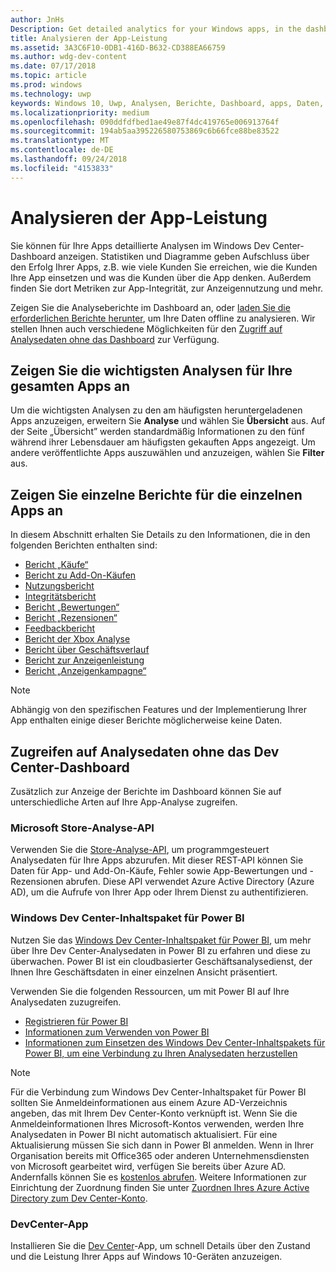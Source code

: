 ```yaml
---
author: JnHs
Description: Get detailed analytics for your Windows apps, in the dashboard or via other methods.
title: Analysieren der App-Leistung
ms.assetid: 3A3C6F10-0DB1-416D-B632-CD388EA66759
ms.author: wdg-dev-content
ms.date: 07/17/2018
ms.topic: article
ms.prod: windows
ms.technology: uwp
keywords: Windows 10, Uwp, Analysen, Berichte, Dashboard, apps, Daten, Metriken
ms.localizationpriority: medium
ms.openlocfilehash: 090ddfdfbed1ae49e87f4dc419765e006913764f
ms.sourcegitcommit: 194ab5aa395226580753869c6b66fce88be83522
ms.translationtype: MT
ms.contentlocale: de-DE
ms.lasthandoff: 09/24/2018
ms.locfileid: "4153833"
---
```

# <a name="analyze-app-performance"></a>Analysieren der App-Leistung

Sie können für Ihre Apps detaillierte Analysen im Windows Dev Center-Dashboard anzeigen. Statistiken und Diagramme geben Aufschluss über den Erfolg Ihrer Apps, z.B. wie viele Kunden Sie erreichen, wie die Kunden Ihre App einsetzen und was die Kunden über die App denken. Außerdem finden Sie dort Metriken zur App-Integrität, zur Anzeigennutzung und mehr.

Zeigen Sie die Analyseberichte im Dashboard an, oder [laden Sie die erforderlichen Berichte herunter](download-analytic-reports.md), um Ihre Daten offline zu analysieren. Wir stellen Ihnen auch verschiedene Möglichkeiten für den [Zugriff auf Analysedaten ohne das Dashboard](#no-dashboard) zur Verfügung.

## <a name="view-key-analytics-for-all-your-apps"></a>Zeigen Sie die wichtigsten Analysen für Ihre gesamten Apps an

Um die wichtigsten Analysen zu den am häufigsten heruntergeladenen Apps anzuzeigen, erweitern Sie **Analyse** und wählen Sie **Übersicht** aus. Auf der Seite „Übersicht” werden standardmäßig Informationen zu den fünf während ihrer Lebensdauer am häufigsten gekauften Apps angezeigt. Um andere veröffentlichte Apps auszuwählen und anzuzeigen, wählen Sie **Filter** aus.

## <a name="view-individual-reports-for-each-app"></a>Zeigen Sie einzelne Berichte für die einzelnen Apps an

In diesem Abschnitt erhalten Sie Details zu den Informationen, die in den folgenden Berichten enthalten sind:

-   [Bericht „Käufe“](acquisitions-report.md)
-   [Bericht zu Add-On-Käufen](add-on-acquisitions-report.md)
-   [Nutzungsbericht](usage-report.md)
-   [Integritätsbericht](health-report.md)
-   [Bericht „Bewertungen“](ratings-report.md)
-   [Bericht „Rezensionen“](reviews-report.md)
-   [Feedbackbericht](feedback-report.md)
-   [Bericht der Xbox Analyse](xbox-analytics-report.md)
-   [Bericht über Geschäftsverlauf](insights-report.md)
-   [Bericht zur Anzeigenleistung](advertising-performance-report.md)
-   [Bericht „Anzeigenkampagne“](promote-your-app-report.md)


> [!NOTE]
> Abhängig von den spezifischen Features und der Implementierung Ihrer App enthalten einige dieser Berichte möglicherweise keine Daten.

<span id="no-dashboard"/>

## <a name="access-analytics-data-without-using-the-dev-center-dashboard"></a>Zugreifen auf Analysedaten ohne das Dev Center-Dashboard

Zusätzlich zur Anzeige der Berichte im Dashboard können Sie auf unterschiedliche Arten auf Ihre App-Analyse zugreifen.

### <a name="microsoft-store-analytics-api"></a>Microsoft Store-Analyse-API

Verwenden Sie die [Store-Analyse-API](../monetize/access-analytics-data-using-windows-store-services.md), um programmgesteuert Analysedaten für Ihre Apps abzurufen. Mit dieser REST-API können Sie Daten für App- und Add-On-Käufe, Fehler sowie App-Bewertungen und -Rezensionen abrufen. Diese API verwendet Azure Active Directory (Azure AD), um die Aufrufe von Ihrer App oder Ihrem Dienst zu authentifizieren.

### <a name="windows-dev-center-content-pack-for-power-bi"></a>Windows Dev Center-Inhaltspaket für Power BI

Nutzen Sie das [Windows Dev Center-Inhaltspaket für Power BI](https://powerbi.microsoft.com/documentation/powerbi-content-pack-windows-dev-center/), um mehr über Ihre Dev Center-Analysedaten in Power BI zu erfahren und diese zu überwachen. Power BI ist ein cloudbasierter Geschäftsanalysedienst, der Ihnen Ihre Geschäftsdaten in einer einzelnen Ansicht präsentiert.

Verwenden Sie die folgenden Ressourcen, um mit Power BI auf Ihre Analysedaten zuzugreifen.

* [Registrieren für Power BI](https://powerbi.microsoft.com/documentation/powerbi-service-self-service-signup-for-power-bi/)
* [Informationen zum Verwenden von Power BI](https://powerbi.microsoft.com/guided-learning/)
* [Informationen zum Einsetzen des Windows Dev Center-Inhaltspakets für Power BI, um eine Verbindung zu Ihren Analysedaten herzustellen](https://powerbi.microsoft.com/documentation/powerbi-content-pack-windows-dev-center/)

> [!NOTE]
> Für die Verbindung zum Windows Dev Center-Inhaltspaket für Power BI sollten Sie Anmeldeinformationen aus einem Azure AD-Verzeichnis angeben, das mit Ihrem Dev Center-Konto verknüpft ist. Wenn Sie die Anmeldeinformationen Ihres Microsoft-Kontos verwenden, werden Ihre Analysedaten in Power BI nicht automatisch aktualisiert. Für eine Aktualisierung müssen Sie sich dann in Power BI anmelden. Wenn in Ihrer Organisation bereits mit Office365 oder anderen Unternehmensdiensten von Microsoft gearbeitet wird, verfügen Sie bereits über Azure AD. Andernfalls können Sie es [kostenlos abrufen](http://go.microsoft.com/fwlink/p/?LinkId=703757). Weitere Informationen zur Einrichtung der Zuordnung finden Sie unter [Zuordnen Ihres Azure Active Directory zum Dev Center-Konto](associate-azure-ad-with-dev-center.md).

### <a name="dev-center-app"></a>DevCenter-App

Installieren Sie die [Dev Center](https://www.microsoft.com/store/apps/dev-center/9nblggh4r5ws)-App, um schnell Details über den Zustand und die Leistung Ihrer Apps auf Windows 10-Geräten anzuzeigen.

